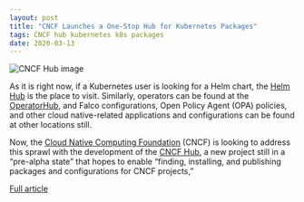 ```yaml
---
layout: post
title: "CNCF Launches a One-Stop Hub for Kubernetes Packages"
tags: CNCF hub kubernetes k8s packages
date: 2020-03-13
---
```


![CNCF Hub image](https://cdn.thenewstack.io/media/2020/03/3c50e8a4-cncfhub-screenshot1.jpg)

As it is right now, if a Kubernetes user is looking for a Helm chart, the 
[Helm Hub](https://hub.helm.sh/) is the place to visit. Similarly, operators can be found at the 
[OperatorHub](https://operatorhub.io/), and Falco configurations, Open Policy Agent (OPA) policies, 
and other cloud native-related applications and configurations can be found at other locations still.

Now, the [Cloud Native Computing Foundation](https://www.cncf.io/) (CNCF) is looking to address this 
sprawl with the development of the [CNCF Hub](https://hub.cncf.io/), a new project still in a 
“pre-alpha state” that hopes to enable “finding, installing, and publishing packages and configurations 
for CNCF projects,”

[Full article](https://thenewstack.io/cncf-launches-a-one-stop-hub-for-kubernetes-packages/)
